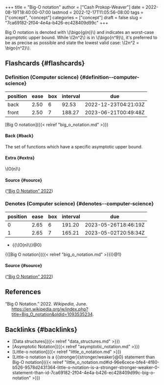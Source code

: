 +++
title = "Big-O notation"
author = ["Cash Prokop-Weaver"]
date = 2022-08-19T18:40:00-07:00
lastmod = 2022-12-17T11:05:56-08:00
tags = ["concept", "concept"]
categories = ["concept"]
draft = false
slug = "7ca69182-2f04-4e4a-b426-ec428409d99c"
+++

Big O notation is denoted with \\(\bigo{g(n)}\\) and indicates an worst-case asymptotic upper bound. While \\(2n^2\\) is in \\(\bigo{n^9}\\), it's preferred to be as precise as possible and state the lowest valid case: \\(2n^2 = \bigo{n^2}\\).


## Flashcards {#flashcards}


### Definition (Computer science) {#definition--computer-science}

| position | ease | box | interval | due                  |
|----------|------|-----|----------|----------------------|
| back     | 2.50 | 6   | 92.53    | 2022-12-23T04:21:03Z |
| front    | 2.50 | 7   | 188.27   | 2023-06-21T00:49:48Z |

[Big O notation]({{< relref "big_o_notation.md" >}})


#### Back {#back}

The set of functions which have a specific asymptotic upper bound.


#### Extra {#extra}

\\(O(n)\\)


#### Source {#source}

(<a href="#citeproc_bib_item_1">“Big O Notation” 2022</a>)


### Denotes (Computer science) {#denotes--computer-science}

| position | ease | box | interval | due                  |
|----------|------|-----|----------|----------------------|
| 0        | 2.65 | 6   | 191.20   | 2023-05-26T18:46:19Z |
| 1        | 2.65 | 7   | 165.21   | 2023-05-02T20:58:34Z |

-   {{\\(O(n)\\)}@0}

{{[Big O notation]({{< relref "big_o_notation.md" >}})}@1}


#### Source {#source}

(<a href="#citeproc_bib_item_1">“Big O Notation” 2022</a>)

## References

<style>.csl-entry{text-indent: -1.5em; margin-left: 1.5em;}</style><div class="csl-bib-body">
  <div class="csl-entry"><a id="citeproc_bib_item_1"></a>“Big O Notation.” 2022. <i>Wikipedia</i>, June. <a href="https://en.wikipedia.org/w/index.php?title=Big_O_notation&oldid=1093535234">https://en.wikipedia.org/w/index.php?title=Big_O_notation&#38;oldid=1093535234</a>.</div>
</div>


## Backlinks {#backlinks}

-   [Data structures]({{< relref "data_structures.md" >}})
-   [Asymptotic Notation]({{< relref "asymptotic_notation.md" >}})
-   [Little-o notation]({{< relref "little_o_notation.md" >}})
-   [Little-o notation is a {{stronger}{stronger/weaker}@0} statement than Big-O notation]({{< relref "little_o_notation.md#id-96e6cece-bfe4-4f80-b526-9578d2431364-little-o-notation-is-a-stronger-stronger-weaker-0-statement-than-id-7ca69182-2f04-4e4a-b426-ec428409d99c-big-o-notation" >}})
